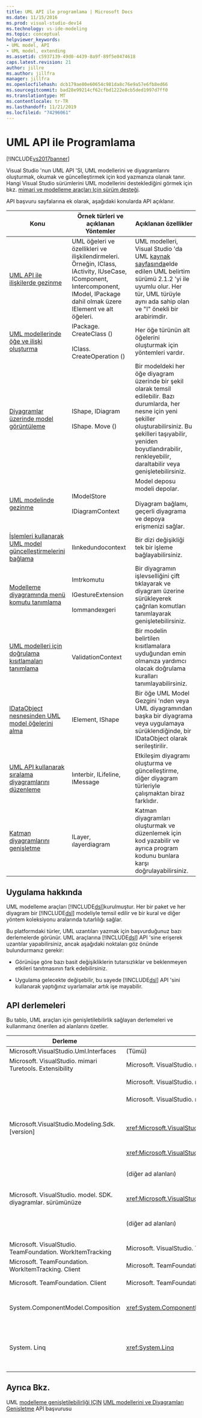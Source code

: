 ```yaml
---
title: UML API ile programlama | Microsoft Docs
ms.date: 11/15/2016
ms.prod: visual-studio-dev14
ms.technology: vs-ide-modeling
ms.topic: conceptual
helpviewer_keywords:
- UML model, API
- UML model, extending
ms.assetid: c5937139-49d0-4439-8a9f-89f5e0474618
caps.latest.revision: 21
author: jillre
ms.author: jillfra
manager: jillfra
ms.openlocfilehash: dcb179ae80e60654c981da8c76e9a57e6fb8ed66
ms.sourcegitcommit: bad28e99214cf62cfbd1222e8cb5ded1997d7ff0
ms.translationtype: MT
ms.contentlocale: tr-TR
ms.lasthandoff: 11/21/2019
ms.locfileid: "74296061"
---
```

# <a name="programming-with-the-uml-api"></a>UML API ile Programlama
[!INCLUDE[vs2017banner](../includes/vs2017banner.md)]

Visual Studio 'nun UML API 'SI, UML modellerini ve diyagramlarını oluşturmak, okumak ve güncelleştirmek için kod yazmanıza olanak tanır. Hangi Visual Studio sürümlerini UML modellerini desteklediğini görmek için bkz. [mimari ve modelleme araçları Için sürüm desteği](../modeling/what-s-new-for-design-in-visual-studio.md#VersionSupport).

 API başvuru sayfalarına ek olarak, aşağıdaki konularda API açıklanır.

|Konu|Örnek türleri ve açıklanan Yöntemler|Açıklanan özellikler|
|-----------|-----------------------------------------|------------------------|
|[UML API ile ilişkilerde gezinme](../modeling/navigate-relationships-with-the-uml-api.md)|UML öğeleri ve özellikleri ve ilişkilendirmeleri. Örneğin, IClass, IActivity, IUseCase, IComponent, Iıntercomponent, IModel, IPackage dahil olmak üzere IElement ve alt öğeleri.|UML modelleri, Visual Studio 'da UML [kaynak sayfasında](https://go.microsoft.com/fwlink/?LinkId=160796)elde edilen UML belirtim sürümü 2.1.2 'yi ile uyumlu olur. Her tür, UML türüyle aynı ada sahip olan ve "I" önekli bir arabirimdir.|
|[UML modellerinde öğe ve ilişki oluşturma](../modeling/create-elements-and-relationships-in-uml-models.md)|IPackage. CreateClass ()<br /><br /> IClass. CreateOperation ()|Her öğe türünün alt öğelerini oluşturmak için yöntemleri vardır.|
|[Diyagramlar üzerinde model görüntüleme](../modeling/display-a-uml-model-on-diagrams.md)|IShape, IDiagram<br /><br /> IShape. Move ()|Bir modeldeki her öğe diyagram üzerinde bir şekil olarak temsil edilebilir. Bazı durumlarda, her nesne için yeni şekiller oluşturabilirsiniz. Bu şekilleri taşıyabilir, yeniden boyutlandırabilir, renkleyebilir, daraltabilir veya genişletebilirsiniz.|
|[UML modelinde gezinme](../modeling/navigate-the-uml-model.md)|IModelStore<br /><br /> IDiagramContext|Model deposu modeli depolar.<br /><br /> Diyagram bağlamı, geçerli diyagrama ve depoya erişmenizi sağlar.|
|[İşlemleri kullanarak UML model güncelleştirmelerini bağlama](../modeling/link-uml-model-updates-by-using-transactions.md)|Ilınkedundocontext|Bir dizi değişikliği tek bir işleme bağlayabilirsiniz.|
|[Modelleme diyagramında menü komutu tanımlama](../modeling/define-a-menu-command-on-a-modeling-diagram.md)|Imtrkomutu<br /><br /> IGestureExtension<br /><br /> Iommandexgeri|Bir diyagramın işlevselliğini çift tıklayarak ve diyagram üzerine sürükleyerek çağrılan komutları tanımlayarak genişletebilirsiniz.|
|[UML modelleri için doğrulama kısıtlamaları tanımlama](../modeling/define-validation-constraints-for-uml-models.md)|ValidationContext|Bir modelin belirtilen kısıtlamalara uyduğundan emin olmanıza yardımcı olacak doğrulama kuralları tanımlayabilirsiniz.|
|[IDataObject nesnesinden UML model öğelerini alma](../modeling/get-uml-model-elements-from-idataobject.md)|IElement, IShape|Bir öğe UML Model Gezgini 'nden veya UML diyagramından başka bir diyagrama veya uygulamaya sürüklendiğinde, bir IDataObject olarak serileştirilir.|
|[UML API kullanarak sıralama diyagramlarını düzenleme](../modeling/edit-uml-sequence-diagrams-by-using-the-uml-api.md)|Iınterbir, ILifeline, IMessage|Etkileşim diyagramı oluşturma ve güncelleştirme, diğer diyagram türleriyle çalışmaktan biraz farklıdır.|
|[Katman diyagramlarını genişletme](../modeling/extend-layer-diagrams.md)|ILayer, ılayerdiagram|Katman diyagramları oluşturmak ve düzenlemek için kod yazabilir ve ayrıca program kodunu bunlara karşı doğrulayabilirsiniz.|

## <a name="about-the-implementation"></a>Uygulama hakkında
 UML modelleme araçları [!INCLUDE[dsl](../includes/dsl-md.md)]kurulmuştur. Her bir paket ve her diyagram bir [!INCLUDE[dsl](../includes/dsl-md.md)] modeliyle temsil edilir ve bir kural ve diğer yöntem koleksiyonu aralarında tutarlılığı sağlar.

 Bu platformdaki türler, UML uzantıları yazmak için başvurduğunuz bazı derlemelerde görünür. UML araçlarına [!INCLUDE[dsl](../includes/dsl-md.md)] API 'sine erişerek uzantılar yapabilirsiniz, ancak aşağıdaki noktaları göz önünde bulundurmanız gerekir:

- Görünüşe göre bazı basit değişikliklerin tutarsızlıklar ve beklenmeyen etkileri tanıtmasının fark edebilirsiniz.

- Uygulama gelecekte değişebilir, bu sayede [!INCLUDE[dsl](../includes/dsl-md.md)] API 'sini kullanarak yaptığınız uyarlamalar artık işe mayabilir.

## <a name="the-api-assemblies"></a>API derlemeleri
 Bu tablo, UML araçları için genişletilebilirlik sağlayan derlemeleri ve kullanmanız önerilen ad alanlarını özetler.

|Derleme|{1&gt;Ad Alanları&lt;1}|Erişim sağlar:|
|--------------|----------------|-------------------------|
|Microsoft.VisualStudio.Uml.Interfaces|(Tümü)|UML türleri.|
|Microsoft. VisualStudio. mimari Turetools. Extensibility|Microsoft. VisualStudio. mimari Turetools. Extensibility. Uml|[Oluşturma yöntemleri](../modeling/create-elements-and-relationships-in-uml-models.md)|
||Microsoft. VisualStudio. mimari Turetools. Extensibility. Presentation|[Diyagramlar ve şekiller](../modeling/display-a-uml-model-on-diagrams.md)|
||Microsoft. VisualStudio. mimari Turetools. Extensibility|[Modelleme projesi](../modeling/read-a-uml-model-in-program-code.md)|
|Microsoft.VisualStudio.Modeling.Sdk.[version]|<xref:Microsoft.VisualStudio.Modeling.ExtensionEnablement>|[Menü komut uzantısı](../modeling/define-a-menu-command-on-a-modeling-diagram.md).<br /><br /> [Bağlı geri alma işlemleri](../modeling/link-uml-model-updates-by-using-transactions.md).|
||<xref:Microsoft.VisualStudio.Modeling.Validation>|[Doğrulama](../modeling/define-validation-constraints-for-uml-models.md)|
||(diğer ad alanları)|Yalnızca Gelişmiş kullanım için önerilir.|
|Microsoft. VisualStudio. model. SDK. diyagramlar. sürümünüze|<xref:Microsoft.VisualStudio.Modeling.Diagrams.ExtensionEnablement>|[Hareket işleyicileri](../modeling/define-a-gesture-handler-on-a-modeling-diagram.md).|
||(diğer ad alanları)|Yalnızca Gelişmiş kullanım için önerilir.|
|Microsoft. VisualStudio. TeamFoundation. WorkItemTracking|Microsoft. VisualStudio. TeamFoundation. WorkItemTracking|[İş öğelerinin bağlantıları](../modeling/define-a-work-item-link-handler.md).|
|Microsoft. TeamFoundation. WorkItemTracking. Client|Microsoft. TeamFoundation. WorkItemTracking. Client|[İş öğeleri ve alanları](../modeling/define-a-work-item-link-handler.md).|
|Microsoft. TeamFoundation. Client|Microsoft. TeamFoundation. Client|[İş öğeleri ve alanları](../modeling/define-a-work-item-link-handler.md).|
|System.ComponentModel.Composition|<xref:System.ComponentModel.Composition>|[MEF bileşenleri için dışarı ve Içeri aktarma](../modeling/define-and-install-a-modeling-extension.md)|
|System. Linq|<xref:System.Linq>|[Özellikle ilişkilerle ilgilenirken koleksiyonların kolay düzenlemesi](../modeling/navigate-relationships-with-the-uml-api.md).|

## <a name="see-also"></a>Ayrıca Bkz.
 UML [modelleme genişletilebilirliği IÇIN](../modeling/api-reference-for-uml-modeling-extensibility.md) [UML modellerini ve Diyagramları Genişletme](../modeling/extend-uml-models-and-diagrams.md) API başvurusu
